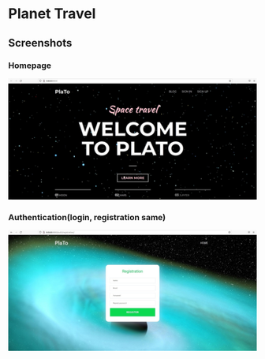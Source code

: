 # Planet Travel

## Screenshots
### Homepage
![home snap](https://github.com/lizzzon/django-website/raw/main/website/static/screenshots/home.jpg?raw=true)
### Authentication(login, registration same)
![auth snap](https://github.com/lizzzon/django-website/raw/main/website/static/screenshots/auth.jpg?raw=true)
